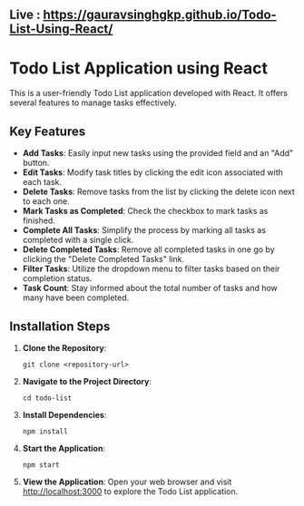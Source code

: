 ## Live : https://gauravsinghgkp.github.io/Todo-List-Using-React/

# Todo List Application using React

This is a user-friendly Todo List application developed with React. It offers several features to manage tasks effectively.

## Key Features

- **Add Tasks**: Easily input new tasks using the provided field and an "Add" button.
- **Edit Tasks**: Modify task titles by clicking the edit icon associated with each task.
- **Delete Tasks**: Remove tasks from the list by clicking the delete icon next to each one.
- **Mark Tasks as Completed**: Check the checkbox to mark tasks as finished.
- **Complete All Tasks**: Simplify the process by marking all tasks as completed with a single click.
- **Delete Completed Tasks**: Remove all completed tasks in one go by clicking the "Delete Completed Tasks" link.
- **Filter Tasks**: Utilize the dropdown menu to filter tasks based on their completion status.
- **Task Count**: Stay informed about the total number of tasks and how many have been completed.

## Installation Steps

1. **Clone the Repository**:
   ```
   git clone <repository-url>
   ```

2. **Navigate to the Project Directory**:
   ```
   cd todo-list
   ```

3. **Install Dependencies**:
   ```
   npm install
   ```

4. **Start the Application**:
   ```
   npm start
   ```

5. **View the Application**:
   Open your web browser and visit [http://localhost:3000](http://localhost:3000) to explore the Todo List application.

